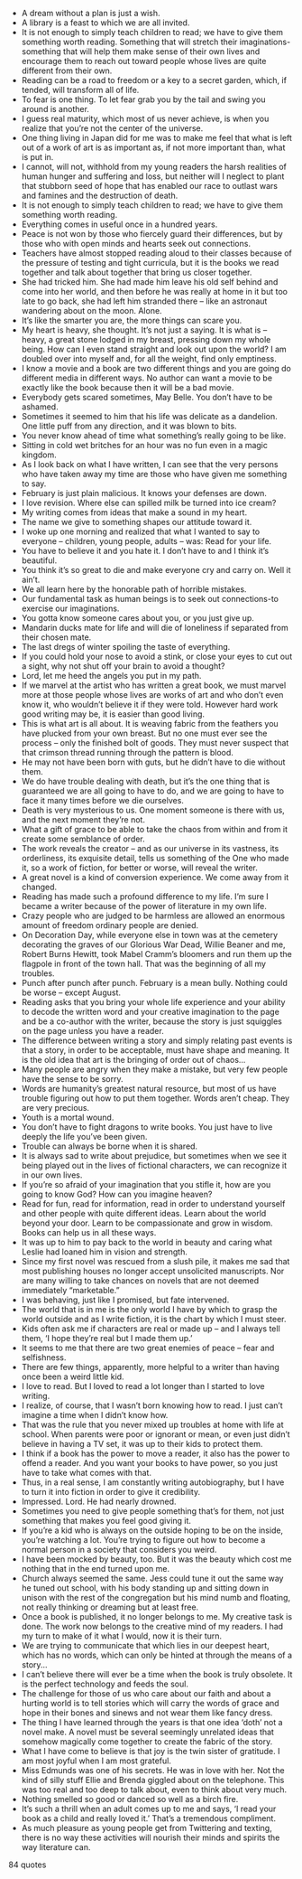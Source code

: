  - A dream without a plan is just a wish.
 - A library is a feast to which we are all invited.
 - It is not enough to simply teach children to read; we have to give them something worth reading. Something that will stretch their imaginations- something that will help them make sense of their own lives and encourage them to reach out toward people whose lives are quite different from their own.
 - Reading can be a road to freedom or a key to a secret garden, which, if tended, will transform all of life.
 - To fear is one thing. To let fear grab you by the tail and swing you around is another.
 - I guess real maturity, which most of us never achieve, is when you realize that you’re not the center of the universe.
 - One thing living in Japan did for me was to make me feel that what is left out of a work of art is as important as, if not more important than, what is put in.
 - I cannot, will not, withhold from my young readers the harsh realities of human hunger and suffering and loss, but neither will I neglect to plant that stubborn seed of hope that has enabled our race to outlast wars and famines and the destruction of death.
 - It is not enough to simply teach children to read; we have to give them something worth reading.
 - Everything comes in useful once in a hundred years.
 - Peace is not won by those who fiercely guard their differences, but by those who with open minds and hearts seek out connections.
 - Teachers have almost stopped reading aloud to their classes because of the pressure of testing and tight curricula, but it is the books we read together and talk about together that bring us closer together.
 - She had tricked him. She had made him leave his old self behind and come into her world, and then before he was really at home in it but too late to go back, she had left him stranded there – like an astronaut wandering about on the moon. Alone.
 - It’s like the smarter you are, the more things can scare you.
 - My heart is heavy, she thought. It’s not just a saying. It is what is – heavy, a great stone lodged in my breast, pressing down my whole being. How can I even stand straight and look out upon the world? I am doubled over into myself and, for all the weight, find only emptiness.
 - I know a movie and a book are two different things and you are going do different media in different ways. No author can want a movie to be exactly like the book because then it will be a bad movie.
 - Everybody gets scared sometimes, May Belle. You don’t have to be ashamed.
 - Sometimes it seemed to him that his life was delicate as a dandelion. One little puff from any direction, and it was blown to bits.
 - You never know ahead of time what something’s really going to be like.
 - Sitting in cold wet britches for an hour was no fun even in a magic kingdom.
 - As I look back on what I have written, I can see that the very persons who have taken away my time are those who have given me something to say.
 - February is just plain malicious. It knows your defenses are down.
 - I love revision. Where else can spilled milk be turned into ice cream?
 - My writing comes from ideas that make a sound in my heart.
 - The name we give to something shapes our attitude toward it.
 - I woke up one morning and realized that what I wanted to say to everyone – children, young people, adults – was: Read for your life.
 - You have to believe it and you hate it. I don’t have to and I think it’s beautiful.
 - You think it’s so great to die and make everyone cry and carry on. Well it ain’t.
 - We all learn here by the honorable path of horrible mistakes.
 - Our fundamental task as human beings is to seek out connections-to exercise our imaginations.
 - You gotta know someone cares about you, or you just give up.
 - Mandarin ducks mate for life and will die of loneliness if separated from their chosen mate.
 - The last dregs of winter spoiling the taste of everything.
 - If you could hold your nose to avoid a stink, or close your eyes to cut out a sight, why not shut off your brain to avoid a thought?
 - Lord, let me heed the angels you put in my path.
 - If we marvel at the artist who has written a great book, we must marvel more at those people whose lives are works of art and who don’t even know it, who wouldn’t believe it if they were told. However hard work good writing may be, it is easier than good living.
 - This is what art is all about. It is weaving fabric from the feathers you have plucked from your own breast. But no one must ever see the process – only the finished bolt of goods. They must never suspect that that crimson thread running through the pattern is blood.
 - He may not have been born with guts, but he didn’t have to die without them.
 - We do have trouble dealing with death, but it’s the one thing that is guaranteed we are all going to have to do, and we are going to have to face it many times before we die ourselves.
 - Death is very mysterious to us. One moment someone is there with us, and the next moment they’re not.
 - What a gift of grace to be able to take the chaos from within and from it create some semblance of order.
 - The work reveals the creator – and as our universe in its vastness, its orderliness, its exquisite detail, tells us something of the One who made it, so a work of fiction, for better or worse, will reveal the writer.
 - A great novel is a kind of conversion experience. We come away from it changed.
 - Reading has made such a profound difference to my life. I’m sure I became a writer because of the power of literature in my own life.
 - Crazy people who are judged to be harmless are allowed an enormous amount of freedom ordinary people are denied.
 - On Decoration Day, while everyone else in town was at the cemetery decorating the graves of our Glorious War Dead, Willie Beaner and me, Robert Burns Hewitt, took Mabel Cramm’s bloomers and run them up the flagpole in front of the town hall. That was the beginning of all my troubles.
 - Punch after punch after punch. February is a mean bully. Nothing could be worse – except August.
 - Reading asks that you bring your whole life experience and your ability to decode the written word and your creative imagination to the page and be a co-author with the writer, because the story is just squiggles on the page unless you have a reader.
 - The difference between writing a story and simply relating past events is that a story, in order to be acceptable, must have shape and meaning. It is the old idea that art is the bringing of order out of chaos...
 - Many people are angry when they make a mistake, but very few people have the sense to be sorry.
 - Words are humanity’s greatest natural resource, but most of us have trouble figuring out how to put them together. Words aren’t cheap. They are very precious.
 - Youth is a mortal wound.
 - You don’t have to fight dragons to write books. You just have to live deeply the life you’ve been given.
 - Trouble can always be borne when it is shared.
 - It is always sad to write about prejudice, but sometimes when we see it being played out in the lives of fictional characters, we can recognize it in our own lives.
 - If you’re so afraid of your imagination that you stifle it, how are you going to know God? How can you imagine heaven?
 - Read for fun, read for information, read in order to understand yourself and other people with quite different ideas. Learn about the world beyond your door. Learn to be compassionate and grow in wisdom. Books can help us in all these ways.
 - It was up to him to pay back to the world in beauty and caring what Leslie had loaned him in vision and strength.
 - Since my first novel was rescued from a slush pile, it makes me sad that most publishing houses no longer accept unsolicited manuscripts. Nor are many willing to take chances on novels that are not deemed immediately “marketable.”
 - I was behaving, just like I promised, but fate intervened.
 - The world that is in me is the only world I have by which to grasp the world outside and as I write fiction, it is the chart by which I must steer.
 - Kids often ask me if characters are real or made up – and I always tell them, ‘I hope they’re real but I made them up.’
 - It seems to me that there are two great enemies of peace – fear and selfishness.
 - There are few things, apparently, more helpful to a writer than having once been a weird little kid.
 - I love to read. But I loved to read a lot longer than I started to love writing.
 - I realize, of course, that I wasn’t born knowing how to read. I just can’t imagine a time when I didn’t know how.
 - That was the rule that you never mixed up troubles at home with life at school. When parents were poor or ignorant or mean, or even just didn’t believe in having a TV set, it was up to their kids to protect them.
 - I think if a book has the power to move a reader, it also has the power to offend a reader. And you want your books to have power, so you just have to take what comes with that.
 - Thus, in a real sense, I am constantly writing autobiography, but I have to turn it into fiction in order to give it credibility.
 - Impressed. Lord. He had nearly drowned.
 - Sometimes you need to give people something that’s for them, not just something that makes you feel good giving it.
 - If you’re a kid who is always on the outside hoping to be on the inside, you’re watching a lot. You’re trying to figure out how to become a normal person in a society that considers you weird.
 - I have been mocked by beauty, too. But it was the beauty which cost me nothing that in the end turned upon me.
 - Church always seemed the same. Jess could tune it out the same way he tuned out school, with his body standing up and sitting down in unison with the rest of the congregation but his mind numb and floating, not really thinking or dreaming but at least free.
 - Once a book is published, it no longer belongs to me. My creative task is done. The work now belongs to the creative mind of my readers. I had my turn to make of it what I would, now it is their turn.
 - We are trying to communicate that which lies in our deepest heart, which has no words, which can only be hinted at through the means of a story...
 - I can’t believe there will ever be a time when the book is truly obsolete. It is the perfect technology and feeds the soul.
 - The challenge for those of us who care about our faith and about a hurting world is to tell stories which will carry the words of grace and hope in their bones and sinews and not wear them like fancy dress.
 - The thing I have learned through the years is that one idea ‘doth’ not a novel make. A novel must be several seemingly unrelated ideas that somehow magically come together to create the fabric of the story.
 - What I have come to believe is that joy is the twin sister of gratitude. I am most joyful when I am most grateful.
 - Miss Edmunds was one of his secrets. He was in love with her. Not the kind of silly stuff Ellie and Brenda giggled about on the telephone. This was too real and too deep to talk about, even to think about very much.
 - Nothing smelled so good or danced so well as a birch fire.
 - It’s such a thrill when an adult comes up to me and says, ‘I read your book as a child and really loved it.’ That’s a tremendous compliment.
 - As much pleasure as young people get from Twittering and texting, there is no way these activities will nourish their minds and spirits the way literature can.

84 quotes
